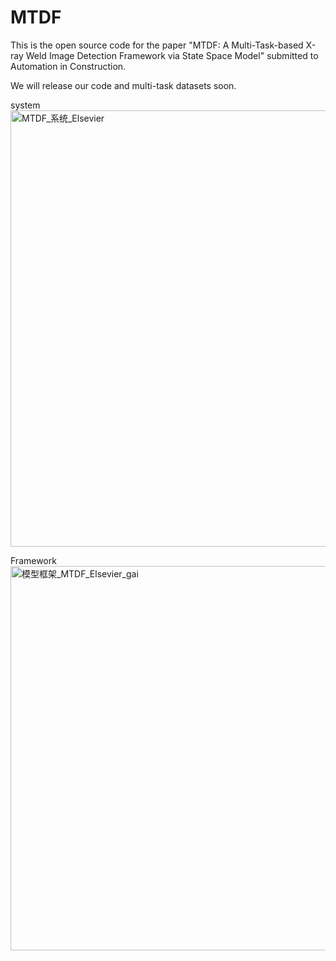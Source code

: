 # MTDF
This is the open source code for the paper "MTDF: A Multi-Task-based X-ray Weld Image Detection Framework via State Space Model" submitted to Automation in Construction. 

We will release our code and multi-task datasets soon.

system
<img width="698" alt="MTDF_系统_Elsevier" src="https://github.com/user-attachments/assets/e42f0cab-34c5-4c80-98a1-d40a740894a5" />


Framework
<img width="615" alt="模型框架_MTDF_Elsevier_gai" src="https://github.com/user-attachments/assets/639e0942-49a8-44ff-89c2-bf09e3f9274a" />


